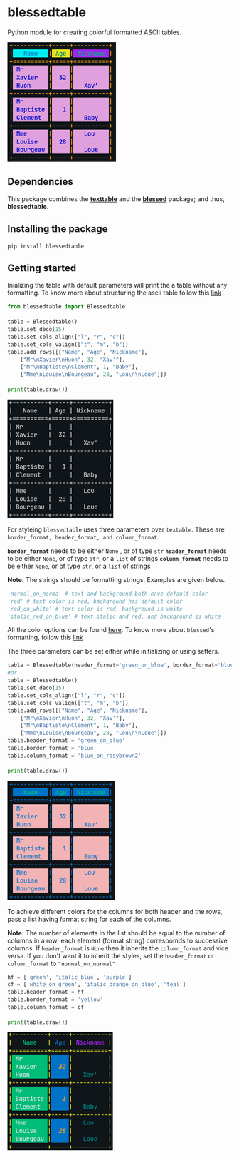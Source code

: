 # blessedtable

Python module for creating colorful formatted ASCII tables.

![](_doc/main_table.png)

## Dependencies

This package combines the [__texttable__](https://github.com/foutaise/texttable) and the [__blessed__](https://github.com/jquast/blessed) package; and thus, __blessedtable__. 

## Installing the package

```
pip install blessedtable
```
## Getting started

Inializing the table with default parameters will print the a table without any formatting. To know more about structuring the ascii table follow this [link](https://github.com/foutaise/texttable)

```python
from blessedtable import Blessedtable

table = Blessedtable()
table.set_deco(15)
table.set_cols_align(["l", "r", "c"])
table.set_cols_valign(["t", "m", "b"])
table.add_rows([["Name", "Age", "Nickname"],
    ["Mr\nXavier\nHuon", 32, "Xav'"],
    ["Mr\nBaptiste\nClement", 1, "Baby"],
    ["Mme\nLouise\nBourgeau", 28, "Lou\n\nLoue"]])

print(table.draw())
```
![](_doc/empty_table.png)

For styleing `blessedtable` uses three parameters over `textable`. These are `border_format, header_format, and column_format`. 

__`border_format`__ needs to be either `None` , or of type `str`
__`header_format`__ needs to be either `None`, or of type `str`, or a `list` of strings
__`column_format`__ needs to be either `None`, or of type `str`, or a `list` of strings 

__Note:__ The strings should be formatting strings. Examples are given below.
```python
'normal_on_norma' # text and background both have default color
'red' # text color is red, background has default color
'red_on_white' # text color is red, background is white
'italic_red_on_blue' # text italic and red, and background is white
```
All the color options can be found [here](https://blessed.readthedocs.io/en/latest/colors.html). To know more about `blessed`'s formatting, follow this [link](https://blessed.readthedocs.io/en/latest/index.html)

The three parameters can be set either while initializing or using setters.

```python
table = Blessedtable(header_format='green_on_blue', border_format='blue', column_format='blue_on_rosybrown2')
#or
table = Blessedtable()
table.set_deco(15)
table.set_cols_align(["l", "r", "c"])
table.set_cols_valign(["t", "m", "b"])
table.add_rows([["Name", "Age", "Nickname"],
    ["Mr\nXavier\nHuon", 32, "Xav'"],
    ["Mr\nBaptiste\nClement", 1, "Baby"],
    ["Mme\nLouise\nBourgeau", 28, "Lou\n\nLoue"]])
table.header_format = 'green_on_blue'
table.border_format = 'blue'
table.column_format = 'blue_on_rosybrown2'

print(table.draw())
```
![](_doc/init_table.png)

To achieve different colors for the columns for both header and the rows, pass a list having format string for each of the columns.

__Note:__ The number of elements in the list should be equal to the number of columns in a row; each element (format string) correspomds to successive columns. If `header_format` is `None` then it inherits the `column_format` and vice versa. If you don't want it to inherit the styles, set the `header_format` or `column_format` to `"normal_on_normal"` 

```python
hf = ['green', 'italic_blue', 'purple']
cf = ['white_on_green', 'italic_orange_on_blue', 'teal']
table.header_format = hf
table.border_format = 'yellow'
table.column_format = cf

print(table.draw())
```
![](_doc/mul_format_table.png)